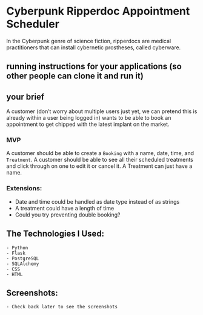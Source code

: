 # Cyberpunk Ripperdoc Appointment Scheduler

In the Cyberpunk genre of science fiction, ripperdocs are medical practitioners that can install cybernetic prostheses, called cyberware.

## running instructions for your applications (so other people can clone it and run it)
## your brief

A customer (don’t worry about multiple users just yet, we can pretend this is already within a user being logged in) wants to be able to book an appointment to get chipped with the latest implant on the market. 


### MVP

A customer should be able to create a `Booking` with a name, date, time, and `Treatment`. A customer should be able to see all their scheduled treatments and click through on one to edit it or cancel it. A Treatment can just have a name.

### Extensions:

- Date and time could be handled as date type instead of as strings
- A treatment could have a length of time
- Could you try preventing double booking?

## The Technologies I Used:
	- Python
	- Flask
	- PostgreSQL
	- SQLAlchemy
	- CSS
	- HTML
## Screenshots:
	- Check back later to see the screenshots



